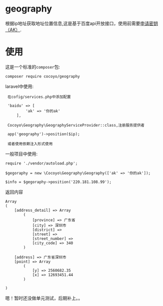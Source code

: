 # geography

根据ip地址获取地址位置信息,这是基于百度api开放接口，使用前需要[申请密钥（AK）](http://lbsyun.baidu.com/apiconsole/key?application=key).

# 使用

这是一个标准的`composer`包:

``
composer require cocoyo/geography
``

laravel中使用:

```
 在cofig/services.php中添加配置
 
 'baidu' => [
         'ak' => '你的ak'
     ],

 Cocoyo\Geography\GeographyServiceProvider::class,注册服务提供者
 
 app('geography')->position($ip);
 
 或者使用依赖注入形式使用
```

一般项目中使用:

```
require './vendor/autoload.php';

$gegoraphy = new \Cocoyo\Geography\Geography(['ak' => '你的ak']);

$info = $gegoraphy->position('220.181.108.99');

```

返回内容

```
Array
(
    [address_detail] => Array
        (
            [province] => 广东省
            [city] => 深圳市
            [district] => 
            [street] => 
            [street_number] => 
            [city_code] => 340
        )

    [address] => 广东省深圳市
    [point] => Array
        (
            [y] => 2560682.35
            [x] => 12693451.44
        )

)
```

嗯！暂时还没做单元测试，后期补上。。